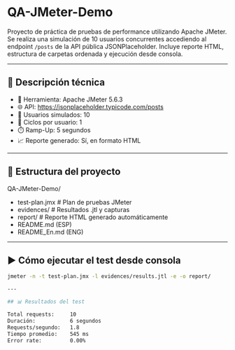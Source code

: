 # QA-JMeter-Demo

Proyecto de práctica de pruebas de performance utilizando Apache JMeter.
Se realiza una simulación de 10 usuarios concurrentes accediendo al endpoint `/posts` de la API pública JSONPlaceholder.
Incluye reporte HTML, estructura de carpetas ordenada y ejecución desde consola.

---

## 📌 Descripción técnica

- 🔧 Herramienta: Apache JMeter 5.6.3
- 🌐 API: https://jsonplaceholder.typicode.com/posts
- 👥 Usuarios simulados: 10
- 🔁 Ciclos por usuario: 1
- ⏱️ Ramp-Up: 5 segundos
- 📈 Reporte generado: Sí, en formato HTML

---

## 📁 Estructura del proyecto

QA-JMeter-Demo/
  - test-plan.jmx # Plan de pruebas JMeter
  - evidences/ # Resultados .jtl y capturas
  - report/ # Reporte HTML generado automáticamente
  - README.md (ESP)
  - README_En.md (ENG)

---

## ▶️ Cómo ejecutar el test desde consola

```bash
jmeter -n -t test-plan.jmx -l evidences/results.jtl -e -o report/

---

## 📊 Resultados del test

Total requests:     10
Duración:           6 segundos
Requests/segundo:   1.8
Tiempo promedio:    545 ms
Error rate:         0.00%